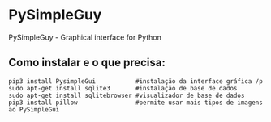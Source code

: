 # PySimpleGuy
PySimpleGuy - Graphical interface for Python

## Como instalar e o que precisa:
```
pip3 install PysimpleGui           #instalação da interface gráfica /p
sudo apt-get install sqlite3       #instalação de base de dados
sudo apt-get install sqlitebrowser #visualizador de base de dados
pip3 install pillow                #permite usar mais tipos de imagens ao PySimpleGui
```
